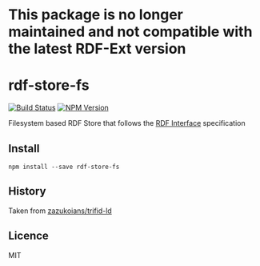 # This package is no longer maintained and not compatible with the latest RDF-Ext version

# rdf-store-fs

[![Build Status](https://travis-ci.org/rdf-ext/rdf-store-fs.svg?branch=master)](https://travis-ci.org/rdf-ext/rdf-store-fs)
[![NPM Version](https://img.shields.io/npm/v/rdf-store-fs.svg?style=flat)](https://npm.im/rdf-store-fs)

Filesystem based RDF Store that follows the [RDF Interface](http://bergos.github.io/rdf-ext-spec/) specification

## Install

```
npm install --save rdf-store-fs
```

## History

Taken from [zazukoians/trifid-ld](https://github.com/zazukoians/trifid-ld)

## Licence

MIT
